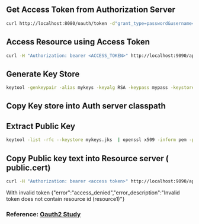 ## Get Access Token from Authorization Server
```sh 
curl http://localhost:8080/oauth/token -d"grant_type=password&username=user1&password=password" -H"Content-type:application/x-www-form-urlencoded; charset=utf-8" -u myclient:secret
```

## Access Resource using Access Token
```sh
curl -H "Authorization: bearer <ACCESS_TOKEN>" http://localhost:9090/api/v1/status
```

## Generate Key Store
```sh
keytool -genkeypair -alias mykeys -keyalg RSA -keypass mypass -keystore mykeys.jks -storepass mypass
```

## Copy Key store into Auth server classpath

## Extract Public Key
```sh
keytool -list -rfc --keystore mykeys.jks  | openssl x509 -inform pem -pubkey
```

## Copy Public key text into Resource server  ( public.cert)

```sh
curl -H "Authorization: bearer <access token>" http://localhost:9090/api/v1/status
```
WIth invalid token {"error":"access_denied","error_description":"Invalid token does not contain resource id (resource1)"}

### Reference: [Oauth2 Study](http://www.swisspush.org/security/2016/10/17/oauth2-in-depth-introduction-for-enterprises)

